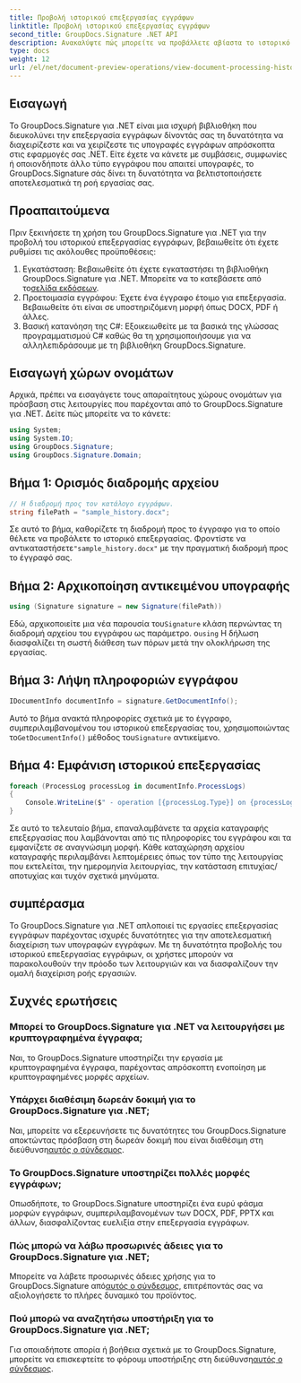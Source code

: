 ```yaml
---
title: Προβολή ιστορικού επεξεργασίας εγγράφων
linktitle: Προβολή ιστορικού επεξεργασίας εγγράφων
second_title: GroupDocs.Signature .NET API
description: Ανακαλύψτε πώς μπορείτε να προβάλλετε αβίαστα το ιστορικό επεξεργασίας εγγράφων χρησιμοποιώντας το GroupDocs.Signature για .NET. Ακολουθήστε τον βήμα προς βήμα οδηγό μας για απρόσκοπτη διαχείριση ροής εργασιών.
type: docs
weight: 12
url: /el/net/document-preview-operations/view-document-processing-history/
---
```

## Εισαγωγή
Το GroupDocs.Signature για .NET είναι μια ισχυρή βιβλιοθήκη που διευκολύνει την επεξεργασία εγγράφων δίνοντάς σας τη δυνατότητα να διαχειρίζεστε και να χειρίζεστε τις υπογραφές εγγράφων απρόσκοπτα στις εφαρμογές σας .NET. Είτε έχετε να κάνετε με συμβάσεις, συμφωνίες ή οποιονδήποτε άλλο τύπο εγγράφου που απαιτεί υπογραφές, το GroupDocs.Signature σάς δίνει τη δυνατότητα να βελτιστοποιήσετε αποτελεσματικά τη ροή εργασίας σας.
## Προαπαιτούμενα
Πριν ξεκινήσετε τη χρήση του GroupDocs.Signature για .NET για την προβολή του ιστορικού επεξεργασίας εγγράφων, βεβαιωθείτε ότι έχετε ρυθμίσει τις ακόλουθες προϋποθέσεις:
1.  Εγκατάσταση: Βεβαιωθείτε ότι έχετε εγκαταστήσει τη βιβλιοθήκη GroupDocs.Signature για .NET. Μπορείτε να το κατεβάσετε από το[σελίδα εκδόσεων](https://releases.groupdocs.com/signature/net/).
2. Προετοιμασία εγγράφου: Έχετε ένα έγγραφο έτοιμο για επεξεργασία. Βεβαιωθείτε ότι είναι σε υποστηριζόμενη μορφή όπως DOCX, PDF ή άλλες.
3. Βασική κατανόηση της C#: Εξοικειωθείτε με τα βασικά της γλώσσας προγραμματισμού C# καθώς θα τη χρησιμοποιήσουμε για να αλληλεπιδράσουμε με τη βιβλιοθήκη GroupDocs.Signature.

## Εισαγωγή χώρων ονομάτων
Αρχικά, πρέπει να εισαγάγετε τους απαραίτητους χώρους ονομάτων για πρόσβαση στις λειτουργίες που παρέχονται από το GroupDocs.Signature για .NET. Δείτε πώς μπορείτε να το κάνετε:
```csharp
using System;
using System.IO;
using GroupDocs.Signature;
using GroupDocs.Signature.Domain;
```
## Βήμα 1: Ορισμός διαδρομής αρχείου
```csharp
// Η διαδρομή προς τον κατάλογο εγγράφων.
string filePath = "sample_history.docx";
```
 Σε αυτό το βήμα, καθορίζετε τη διαδρομή προς το έγγραφο για το οποίο θέλετε να προβάλετε το ιστορικό επεξεργασίας. Φροντίστε να αντικαταστήσετε`"sample_history.docx"` με την πραγματική διαδρομή προς το έγγραφό σας.
## Βήμα 2: Αρχικοποίηση αντικειμένου υπογραφής
```csharp
using (Signature signature = new Signature(filePath))
```
 Εδώ, αρχικοποιείτε μια νέα παρουσία του`Signature` κλάση περνώντας τη διαδρομή αρχείου του εγγράφου ως παράμετρο. ο`using` Η δήλωση διασφαλίζει τη σωστή διάθεση των πόρων μετά την ολοκλήρωση της εργασίας.
## Βήμα 3: Λήψη πληροφοριών εγγράφου
```csharp
IDocumentInfo documentInfo = signature.GetDocumentInfo();
```
 Αυτό το βήμα ανακτά πληροφορίες σχετικά με το έγγραφο, συμπεριλαμβανομένου του ιστορικού επεξεργασίας του, χρησιμοποιώντας το`GetDocumentInfo()` μέθοδος του`Signature` αντικείμενο.
## Βήμα 4: Εμφάνιση ιστορικού επεξεργασίας
```csharp
foreach (ProcessLog processLog in documentInfo.ProcessLogs)
{
    Console.WriteLine($" - operation [{processLog.Type}] on {processLog.Date.ToShortDateString()}. Succeeded/Failed {processLog.Succeeded}/{processLog.Failed}. Message: {processLog.Message}");
}
```
Σε αυτό το τελευταίο βήμα, επαναλαμβάνετε τα αρχεία καταγραφής επεξεργασίας που λαμβάνονται από τις πληροφορίες του εγγράφου και τα εμφανίζετε σε αναγνώσιμη μορφή. Κάθε καταχώρηση αρχείου καταγραφής περιλαμβάνει λεπτομέρειες όπως τον τύπο της λειτουργίας που εκτελείται, την ημερομηνία λειτουργίας, την κατάσταση επιτυχίας/αποτυχίας και τυχόν σχετικά μηνύματα.

## συμπέρασμα
Το GroupDocs.Signature για .NET απλοποιεί τις εργασίες επεξεργασίας εγγράφων παρέχοντας ισχυρές δυνατότητες για την αποτελεσματική διαχείριση των υπογραφών εγγράφων. Με τη δυνατότητα προβολής του ιστορικού επεξεργασίας εγγράφων, οι χρήστες μπορούν να παρακολουθούν την πρόοδο των λειτουργιών και να διασφαλίζουν την ομαλή διαχείριση ροής εργασιών.
## Συχνές ερωτήσεις
### Μπορεί το GroupDocs.Signature για .NET να λειτουργήσει με κρυπτογραφημένα έγγραφα;
Ναι, το GroupDocs.Signature υποστηρίζει την εργασία με κρυπτογραφημένα έγγραφα, παρέχοντας απρόσκοπτη ενοποίηση με κρυπτογραφημένες μορφές αρχείων.
### Υπάρχει διαθέσιμη δωρεάν δοκιμή για το GroupDocs.Signature για .NET;
 Ναι, μπορείτε να εξερευνήσετε τις δυνατότητες του GroupDocs.Signature αποκτώντας πρόσβαση στη δωρεάν δοκιμή που είναι διαθέσιμη στη διεύθυνση[αυτός ο σύνδεσμος](https://releases.groupdocs.com/).
### Το GroupDocs.Signature υποστηρίζει πολλές μορφές εγγράφων;
Οπωσδήποτε, το GroupDocs.Signature υποστηρίζει ένα ευρύ φάσμα μορφών εγγράφων, συμπεριλαμβανομένων των DOCX, PDF, PPTX και άλλων, διασφαλίζοντας ευελιξία στην επεξεργασία εγγράφων.
### Πώς μπορώ να λάβω προσωρινές άδειες για το GroupDocs.Signature για .NET;
 Μπορείτε να λάβετε προσωρινές άδειες χρήσης για το GroupDocs.Signature από[αυτός ο σύνδεσμος](https://purchase.groupdocs.com/temporary-license/), επιτρέποντάς σας να αξιολογήσετε το πλήρες δυναμικό του προϊόντος.
### Πού μπορώ να αναζητήσω υποστήριξη για το GroupDocs.Signature για .NET;
 Για οποιαδήποτε απορία ή βοήθεια σχετικά με το GroupDocs.Signature, μπορείτε να επισκεφτείτε το φόρουμ υποστήριξης στη διεύθυνση[αυτός ο σύνδεσμος](https://forum.groupdocs.com/c/signature/13).